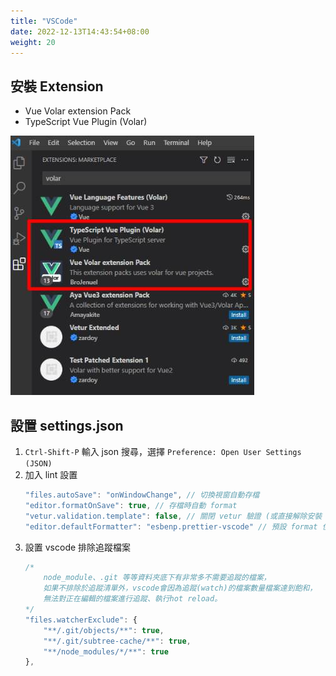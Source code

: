 ```yaml
---
title: "VSCode"
date: 2022-12-13T14:43:54+08:00
weight: 20
---
```

## 安裝 Extension
- Vue Volar extension Pack
- TypeScript Vue Plugin (Volar)

![extension](extension.jpg)

## 設置 settings.json
1. `Ctrl-Shift-P` 輸入 json 搜尋，選擇 `Preference: Open User Settings (JSON)`
2. 加入 lint 設置
	```js
	"files.autoSave": "onWindowChange", // 切換視窗自動存檔
	"editor.formatOnSave": true, // 存檔時自動 format
	"vetur.validation.template": false, // 關閉 vetur 驗證 (或直接解除安裝 vetur)
	"editor.defaultFormatter": "esbenp.prettier-vscode" // 預設 format 使用 prettier
	```
3. 設置 vscode 排除追蹤檔案
	```js
	/* 
	    node_module、.git 等等資料夾底下有非常多不需要追蹤的檔案，
	    如果不排除於追蹤清單外，vscode會因為追蹤(watch)的檔案數量檔案達到飽和，
	    無法對正在編輯的檔案進行追蹤、執行hot reload。
	*/
	"files.watcherExclude": {
	    "**/.git/objects/**": true,
	    "**/.git/subtree-cache/**": true,
	    "**/node_modules/*/**": true
	},
	```